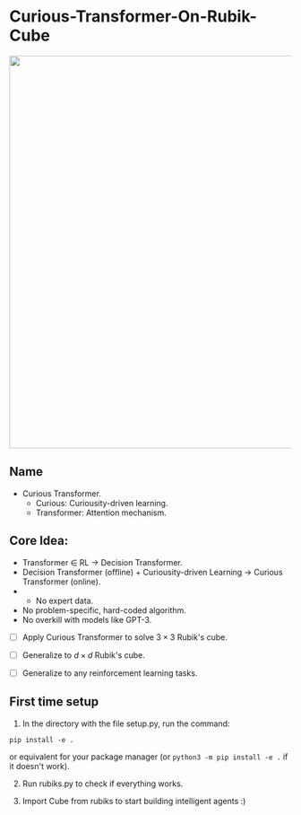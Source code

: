 # Curious-Transformer-On-Rubik-Cube


<p align="center">
<img src="https://i.redd.it/i0mrjegmtau81.jpg"
     width="700" />
</p>

## Name
- Curious Transformer.
     - Curious: Curiousity-driven learning.
     - Transformer: Attention mechanism.
     
## Core Idea:
- Transformer $\in$ RL $\rightarrow$ Decision Transformer.
- Decision Transformer (offline) + Curiousity-driven Learning $\rightarrow$ Curious Transformer (online).
- - No expert data.
- No problem-specific, hard-coded algorithm.
- No overkill with models like GPT-3.
- [ ] Apply Curious Transformer to solve $3 \times 3$ Rubik's cube.
- [ ] Generalize to $d \times d$ Rubik's cube.
- [ ] Generalize to any reinforcement learning tasks.


## First time setup
1. In the directory with the file setup.py, run the command:
```Shell
pip install -e .
```
or equivalent for your package manager (or `python3 -m pip install -e .` if it doesn't work).

2. Run rubiks.py to check if everything works.

3. Import Cube from rubiks to start building intelligent agents :)


